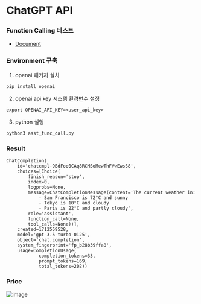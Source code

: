 # ChatGPT API
### Function Calling 테스트
* [Document](https://platform.openai.com/docs/guides/function-calling)

### Environment 구축
1. openai 패키지 설치
```shell
pip install openai
```
2. openai api key 시스템 환경변수 설정
```shell
export OPENAI_API_KEY=<user_api_key>
```
3. python 실행
```shell
python3 asst_func_call.py
```

### Result
```
ChatCompletion(
    id='chatcmpl-9BdFoo0CAq8RCMSoMewThFVwEwsS8', 
    choices=[Choice(
        finish_reason='stop', 
        index=0, 
        logprobs=None, 
        message=ChatCompletionMessage(content='The current weather in:
            - San Francisco is 72°C and sunny
            - Tokyo is 10°C and cloudy
            - Paris is 22°C and partly cloudy', 
        role='assistant', 
        function_call=None, 
        tool_calls=None))], 
    created=1712559528, 
    model='gpt-3.5-turbo-0125', 
    object='chat.completion', 
    system_fingerprint='fp_b28b39ffa8', 
    usage=CompletionUsage(
            completion_tokens=33, 
            prompt_tokens=169, 
            total_tokens=202))
```

### Price
![image](https://github.com/kyull-it/AI-STUDY/assets/67450333/fda720ec-41b5-4cc3-99be-4e871aea7eb9)
